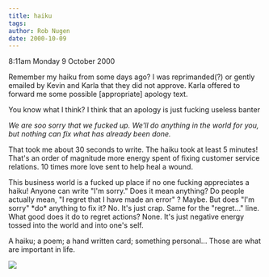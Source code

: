 ```yaml
---
title: haiku
tags: 
author: Rob Nugen
date: 2000-10-09
---
```


<p class=date>8:11am Monday 9 October 2000

<p>Remember my haiku from some days ago?  I was reprimanded(?) or gently
emailed by Kevin and Karla that they did not approve.  Karla offered to
forward me some possible [appropriate] apology text.

<p>You know what I think?  I think that an apology is just fucking useless
banter

<p><em>We are soo sorry that we fucked up.  We'll do anything in the world
for you, but nothing can fix what has already been done.</em>

<p>That took me about 30 seconds to write.  The haiku took at least 5
minutes!  That's an order of magnitude more energy spent of fixing customer
service relations.  10 times more love sent to help heal a wound.

<p>This business world is a fucked up place if no one fucking appreciates a
haiku!  Anyone can write "I'm sorry."  Does it mean anything?  Do people
actually mean, "I regret that I have made an error" ?  Maybe.  But does "I'm
sorry" *do* anything to fix it?  No.  It's just crap.  Same for the
"regret..." line.  What good does it do to regret actions?  None.  It's just
negative energy tossed into the world and into one's self.

<p>A haiku; a poem; a hand written card; something personal...   Those are
what are important in life.

<p><img src="/images/rob/wL-ROB.gif">

